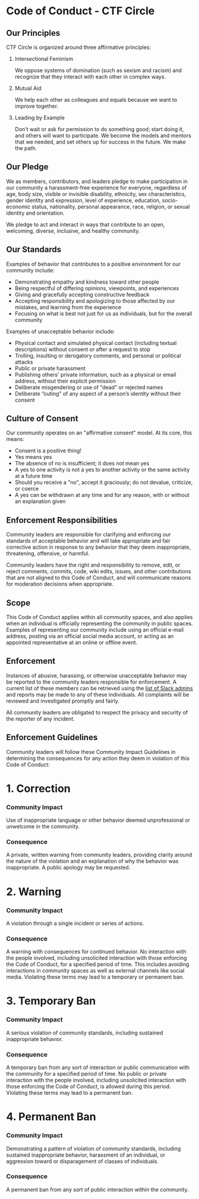 # Code of Conduct - CTF Circle

Our Principles
----------

CTF Circle is organized around three affirmative principles:

1) Intersectional Feminism

    We oppose systems of domination (such as sexism and racism) and recognize that they interact with each other in complex ways.
    
2) Mutual Aid

    We help each other as colleagues and equals because we want to improve together.
    
3) Leading by Example

    Don't wait or ask for permission to do something good; start doing it, and others will want to participate. We become the models and mentors that we needed, and set others up for success in the future. We make the path.

Our Pledge
----------

We as members, contributors, and leaders pledge to make participation in our community a harassment-free experience for everyone, regardless of age, body size, visible or invisible disability, ethnicity, sex characteristics, gender identity and expression, level of experience, education, socio-economic status, nationality, personal appearance, race, religion, or sexual identity and orientation.

We pledge to act and interact in ways that contribute to an open, welcoming, diverse, inclusive, and healthy community.

Our Standards
-------------

Examples of behavior that contributes to a positive environment for our community include:

-   Demonstrating empathy and kindness toward other people
-   Being respectful of differing opinions, viewpoints, and experiences
-   Giving and gracefully accepting constructive feedback
-   Accepting responsibility and apologizing to those affected by our mistakes, and learning from the experience
-   Focusing on what is best not just for us as individuals, but for the overall community

Examples of unacceptable behavior include:

-   Physical contact and simulated physical contact (including textual descriptions) without consent or after a request to stop
-   Trolling, insulting or derogatory comments, and personal or political attacks
-   Public or private harassment
-   Publishing others' private information, such as a physical or email address, without their explicit permission
-   Deliberate misgendering or use of "dead" or rejected names
-   Deliberate “outing” of any aspect of a person’s identity without their consent

Culture of Consent
------------------

Our community operates on an "affirmative consent" model. At its core, this means:

- Consent is a positive thing!
- Yes means yes
- The absence of no is insufficient; it does *not* mean yes
- A yes to one activity is not a yes to another activity or the same activity at a future time
- Should you receive a "no", accept it graciously; do not devalue, criticize, or coerce
- A yes can be withdrawn at any time and for any reason, with or without an explanation given

Enforcement Responsibilities
----------------------------

Community leaders are responsible for clarifying and enforcing our standards of acceptable behavior and will take appropriate and fair corrective action in response to any behavior that they deem inappropriate, threatening, offensive, or harmful.

Community leaders have the right and responsibility to remove, edit, or reject comments, commits, code, wiki edits, issues, and other contributions that are not aligned to this Code of Conduct, and will communicate reasons for moderation decisions when appropriate.

Scope
-----

This Code of Conduct applies within all community spaces, and also applies when an individual is officially representing the community in public spaces. Examples of representing our community include using an official e-mail address, posting via an official social media account, or acting as an appointed representative at an online or offline event.

Enforcement
-----------

Instances of abusive, harassing, or otherwise unacceptable behavior may be reported to the community leaders responsible for enforcement. A current list of these members can be retrieved using the [list of Slack admins](https://ctfcircle.slack.com/account/workspace-settings#admins) and reports may be made to any of these individuals. All complaints will be reviewed and investigated promptly and fairly.

All community leaders are obligated to respect the privacy and security of the reporter of any incident.

Enforcement Guidelines
----------------------

Community leaders will follow these Community Impact Guidelines in determining the consequences for any action they deem in violation of this Code of Conduct:

# 1. Correction

### Community Impact
Use of inappropriate language or other behavior deemed unprofessional or unwelcome in the community.

### Consequence
A private, written warning from community leaders, providing clarity around the nature of the violation and an explanation of why the behavior was inappropriate. A public apology may be requested.

# 2. Warning

### Community Impact
A violation through a single incident or series of actions.

### Consequence
A warning with consequences for continued behavior. No interaction with the people involved, including unsolicited interaction with those enforcing the Code of Conduct, for a specified period of time. This includes avoiding interactions in community spaces as well as external channels like social media. Violating these terms may lead to a temporary or permanent ban.

# 3. Temporary Ban

### Community Impact
A serious violation of community standards, including sustained inappropriate behavior.

### Consequence
A temporary ban from any sort of interaction or public communication with the community for a specified period of time. No public or private interaction with the people involved, including unsolicited interaction with those enforcing the Code of Conduct, is allowed during this period. Violating these terms may lead to a permanent ban.

# 4. Permanent Ban

### Community Impact
Demonstrating a pattern of violation of community standards, including sustained inappropriate behavior, harassment of an individual, or aggression toward or disparagement of classes of individuals.

### Consequence
A permanent ban from any sort of public interaction within the community.
